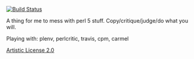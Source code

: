 [![Build Status](https://travis-ci.org/mienaikage/perl5-cards.svg?branch=master)](https://travis-ci.org/mienaikage/perl5-cards)

A thing for me to mess with perl 5 stuff. Copy/critique/judge/do what you will.

Playing with: plenv, perlcritic, travis, cpm, carmel

[Artistic License 2.0](https://www.perlfoundation.org/artistic-license-20.html)
